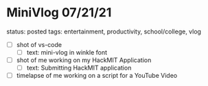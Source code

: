 # MiniVlog 07/21/21

status: posted
tags: entertainment, productivity, school/college, vlog

- [ ]  shot of vs-code
    - [ ]  text: mini-vlog in winkle font
- [ ]  shot of me working on my HackMIT Application
    - [ ]  text: Submitting HackMIT application
- [ ]  timelapse of me working on a script for a YouTube Video
